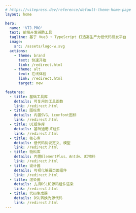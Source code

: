 ```yaml
---
# https://vitepress.dev/reference/default-theme-home-page
layout: home

hero:
  name: 'VTJ.PRO'
  text: 前端开发辅助工具
  tagline: 基于 Vue3 + TypeScript 打造高生产力低代码研发平台
  image:
    src: /assets/logo-w.svg
  actions:
    - theme: brand
      text: 快速开始
      link: /redirect.html
    - theme: alt
      text: 在线体验
      link: /redirect.html
      target: new

features:
  - title: 基础工具库
    details: 可复用的工具函数
    link: /redirect.html
  - title: 图标库
    details: 内置SVG、iconfont图标
    link: /redirect.html
  - title: UI组件库
    details: 基础通用UI组件
    link: /redirect.html
  - title: 核心库
    details: 低代码协议定义、模型
    link: /redirect.html
  - title: 物料库
    details: 内置ElementPlus、Antdv、UI物料
    link: /redirect.html
  - title: 设计器
    details: 可视化编辑页面组件
    link: /redirect.html
  - title: 渲染器
    details: 支持DSL和源码组件渲染
    link: /redirect.html
  - title: 代码生成器
    details: DSL转换为源代码
    link: /redirect.html
---
```


